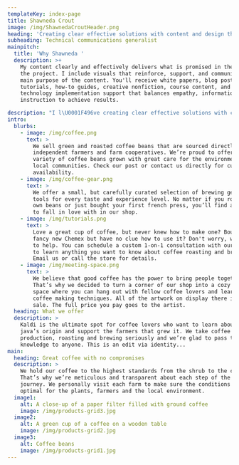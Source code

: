 ```yaml
---
templateKey: index-page
title: Shawneda Crout
image: /img/ShawnedaCroutHeader.png
heading: 'Creating clear effective solutions with content and design thinking. '
subheading: Technical communications generalist
mainpitch:
  title: 'Why Shawneda '
  description: >+
    My content clearly and effectively delivers what is promised in the title of
    the project. I include visuals that reinforce, support, and communicate the
    main purpose of the content. You'll receive white papers, blog posts,
    tutorials, how-to guides, creative nonfiction, course content, and
    technology implementation support that balances empathy, information, and
    instruction to achieve results.  

description: "I l\U0001F496ve creating clear effective solutions with content and design. I discovered this while writing more than 20 books, designing and teaching several courses, blogging, and recording podcasts. My professional and personal experiences have taught me that clear effective communication is the foundation to achieving your goals. Self-publishing charted my unconventional path into STEM. Each story, website design, brand redesign, and book cover served as a guidepost that led to earning my Masters in English, Technical Communication with a concentration on empathetic digital experiences and instructional design."
intro:
  blurbs:
    - image: /img/coffee.png
      text: >
        We sell green and roasted coffee beans that are sourced directly from
        independent farmers and farm cooperatives. We’re proud to offer a
        variety of coffee beans grown with great care for the environment and
        local communities. Check our post or contact us directly for current
        availability.
    - image: /img/coffee-gear.png
      text: >
        We offer a small, but carefully curated selection of brewing gear and
        tools for every taste and experience level. No matter if you roast your
        own beans or just bought your first french press, you’ll find a gadget
        to fall in love with in our shop.
    - image: /img/tutorials.png
      text: >
        Love a great cup of coffee, but never knew how to make one? Bought a
        fancy new Chemex but have no clue how to use it? Don't worry, we’re here
        to help. You can schedule a custom 1-on-1 consultation with our baristas
        to learn anything you want to know about coffee roasting and brewing.
        Email us or call the store for details.
    - image: /img/meeting-space.png
      text: >
        We believe that good coffee has the power to bring people together.
        That’s why we decided to turn a corner of our shop into a cozy meeting
        space where you can hang out with fellow coffee lovers and learn about
        coffee making techniques. All of the artwork on display there is for
        sale. The full price you pay goes to the artist.
  heading: What we offer
  description: >
    Kaldi is the ultimate spot for coffee lovers who want to learn about their
    java’s origin and support the farmers that grew it. We take coffee
    production, roasting and brewing seriously and we’re glad to pass that
    knowledge to anyone. This is an edit via identity...
main:
  heading: Great coffee with no compromises
  description: >
    We hold our coffee to the highest standards from the shrub to the cup.
    That’s why we’re meticulous and transparent about each step of the coffee’s
    journey. We personally visit each farm to make sure the conditions are
    optimal for the plants, farmers and the local environment.
  image1:
    alt: A close-up of a paper filter filled with ground coffee
    image: /img/products-grid3.jpg
  image2:
    alt: A green cup of a coffee on a wooden table
    image: /img/products-grid2.jpg
  image3:
    alt: Coffee beans
    image: /img/products-grid1.jpg
---
```


